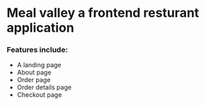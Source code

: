 # Meal valley a frontend resturant application

### Features include:
* A landing page
* About page
* Order page
* Order details page
* Checkout page
